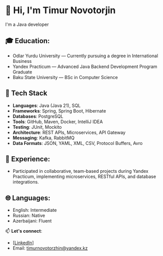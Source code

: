 # 👋 Hi, I'm Timur Novotorjin

I'm a Java developer 

## 🎓 Education:
- Odlar Yurdu University — Currently pursuing a degree in International Business  
- Yandex Practicum — Advanced Java Backend Development Program Graduate
- Baku State University — BSc in Computer Science  
  
## 🚀 Tech Stack
- **Languages**: Java (Java 21), SQL
- **Frameworks**: Spring, Spring Boot, Hibernate
- **Databases**: PostgreSQL
- **Tools**: GitHub, Maven, Docker, IntelliJ IDEA
- **Testing**: JUnit, Mockito
- **Architecture**: REST APIs, Microservices, API Gateway
- **Messaging**: Kafka, RabbitMQ
- **Data Formats**: JSON, YAML, XML, CSV, Protocol Buffers, Avro
  
## 💼 Experience:
- Participated in collaborative, team-based projects during Yandex Practicum, implementing microservices, RESTful APIs, and database integrations.

## 🌐 Languages:
- English: Intermediate
- Russian: Native
- Azerbaijani: Fluent
  
📫 **Let's connect**:
- [[LinkedIn](https://www.linkedin.com/in/timur-novotorzhin-735251365)]
- Email: timurnovotorzhin@yandex.kz
